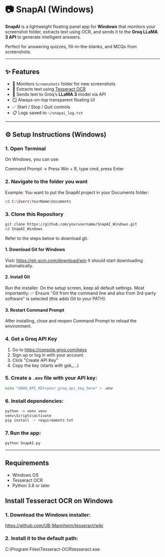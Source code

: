 # 📷 SnapAI (Windows)

**SnapAI** is a lightweight floating panel app for **Windows** that monitors your screenshot folder, extracts text using OCR, and sends it to the **Groq LLaMA 3 API** to generate intelligent answers.

Perfect for answering quizzes, fill-in-the-blanks, and MCQs from screenshots.

---

## ✨ Features

- 📸 Monitors `Screenshots` folder for new screenshots
- 🧠 Extracts text using [Tesseract OCR](https://github.com/tesseract-ocr/tesseract)
- 💬 Sends text to Groq’s **LLaMA 3** model via API
- 🪟 Always-on-top transparent floating UI
- ✅ Start / Stop / Quit controls
- 📋 Logs saved to `~/snapai_log.txt`

---

## ⚙️ Setup Instructions (Windows)

### 1. Open Terminal
On Windows, you can use:

Command Prompt → Press Win + R, type cmd, press Enter

### 2. Navigate to the folder you want
Example: You want to put the SnapAI project in your Documents folder:

```bash
cd C:\Users\YourName\Documents
```

### 3. Clone this Repository

```bash
git clone https://github.com/yourusername/SnapAI_Windows.git
cd SnapAI_Windows
```
Refer to the steps below to download git.

#### 1. Download Git for Windows

Visit: https://git-scm.com/download/win
It should start downloading automatically.

#### 2. Install Git

Run the installer.
On the setup screen, keep all default settings.
Most importantly:
✅ Ensure "Git from the command line and also from 3rd-party software" is selected (this adds Git to your PATH).

#### 3. Restart Command Prompt

After installing, close and reopen Command Prompt to reload the environment.

### 4. Get a Groq API Key
1. Go to https://console.groq.com/keys
2. Sign up or log in with your account.
3. Click "Create API Key"
4. Copy the key (starts with gsk_...)

### 5. Create a `.env` file with your API key:

```bash
echo "GROQ_API_KEY=your_groq_api_key_here" > .env
```

### 6. Install dependencies:

```bash
python -m venv venv
venv\Scripts\activate
pip install -r requirements.txt
```

### 7. Run the app:

```bash
python SnapAI.py
```

---

## Requirements

- Windows OS
- Tesseract OCR
- Python 3.8 or later

## Install Tesseract OCR on Windows
  
### 1. Download the Windows installer:
https://github.com/UB-Mannheim/tesseract/wiki

### 2. Install it to the default path:
C:\Program Files\Tesseract-OCR\tesseract.exe


